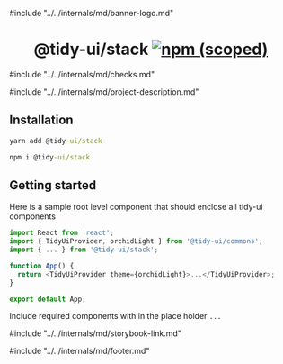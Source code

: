#include "../../internals/md/banner-logo.md"

<h1 align="center">
  @tidy-ui/stack
  <a href="https://www.npmjs.com/package/@tidy-ui/stack">
    <img alt="npm (scoped)" src="https://img.shields.io/npm/v/@tidy-ui/stack" />
  </a>
</h1>
#include "../../internals/md/checks.md"

#include "../../internals/md/project-description.md"

## Installation

```cmd
yarn add @tidy-ui/stack
```

```cmd
npm i @tidy-ui/stack
```

## Getting started

Here is a sample root level component that should enclose all tidy-ui components

```typescript
import React from 'react';
import { TidyUiProvider, orchidLight } from '@tidy-ui/commons';
import { ... } from '@tidy-ui/stack';

function App() {
  return <TidyUiProvider theme={orchidLight}>...</TidyUiProvider>;
}

export default App;
```

Include required components with in the place holder `...`

#include "../../internals/md/storybook-link.md"

#include "../../internals/md/footer.md"
